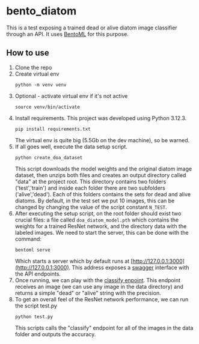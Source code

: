 # bento_diatom

This is a test exposing a trained dead or alive diatom image classifier through an API. It uses [BentoML](https://github.com/bentoml/BentoML) for this purpose.

## How to use

1. Clone the repo
1. Create virtual env
    ```
    python -m venv venv
    ```
1. Optional - activate virtual env if it's not active
    ```
    source venv/bin/activate
    ```
1. Install requirements. This project was developed using Python 3.12.3.
    ```
    pip install requirements.txt
    ```
    The virtual env is quite big (5.5Gb on the dev machine), so be warned.
1. If all goes well, execute the data setup script. 
    ```
    python create_doa_dataset
    ```
    This script downloads the model weights and the original diatom image dataset, then unzips both files and creates an output directory called "data" at the project root. This directory contains two folders ('test','train') and inside each folder there are two subfolders ('alive','dead'). Each of this folders contains the sets for dead and alive diatoms. By default, in the test set we put 10 images, this can be changed by changing the value of the script constant ```N_TEST```.
1. After executing the setup script, on the root folder should exist two crucial files: a file called ```doa_diatom_model.pth``` which contains the weights for a trained ResNet network, and the directory data with the labeled images. We need to start the server, this can be done with the command:
    ```
    bentoml serve
    ```
    Which starts a server which by default runs at [http://127.0.0.1:3000](http://127.0.0.1:3000). This address exposes a [swagger](https://github.com/swagger-api/swagger-ui) interface with the API endpoints.
1. Once running, we can play with the [classify enpoint](http://127.0.0.1:3000/#/Service%20APIs/MyResNet__classify). This endpoint receives an image (we can use any image in the data directory) and returns a simple "dead" or "alive" string with the precision.
1. To get an overall feel of the ResNet network performance, we can run the script test.py
    ```
    python test.py
    ```
    This scripts calls the "classify" endpoint for all of the images in the data folder and outputs the accuracy.

